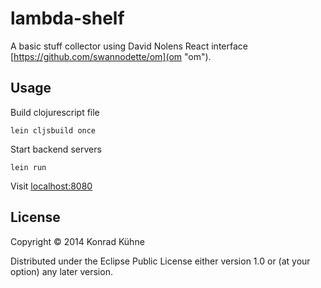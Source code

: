 # lambda-shelf

A basic stuff collector using David Nolens React interface [https://github.com/swannodette/om](om "om").

## Usage

Build clojurescript file

```
lein cljsbuild once
```

Start backend servers
```
lein run
```

Visit [localhost:8080](http://localhost:8080 "Lambda Shelf")

## License

Copyright © 2014 Konrad Kühne

Distributed under the Eclipse Public License either version 1.0 or (at
your option) any later version.

